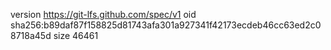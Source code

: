 version https://git-lfs.github.com/spec/v1
oid sha256:b89daf87f158825d81743afa301a927341f42173ecdeb46cc63ed2c08718a45d
size 46461
